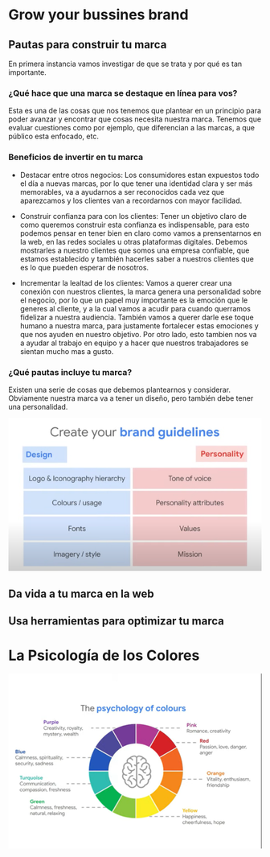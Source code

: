 # Grow your bussines brand

## Pautas para construir tu marca

En primera instancia vamos investigar de que se trata y por qué es tan importante. <br>

### ¿Qué hace que una marca se destaque en línea para vos?

Esta es una de las cosas que nos tenemos que plantear en un principio para poder avanzar y encontrar que cosas necesita nuestra marca. Tenemos que evaluar cuestiones como por ejemplo, que diferencian a las marcas, a que público esta enfocado, etc. <br>

### Beneficios de invertir en tu marca

* Destacar entre otros negocios: Los consumidores estan expuestos todo el día a nuevas marcas, por lo que tener una identidad clara y ser más memorables, va a ayudarnos a ser reconocidos cada vez que aparezcamos y los clientes van a recordarnos con mayor facilidad. <br>

* Construir confianza para con los clientes: Tener un objetivo claro de como queremos construir esta confianza es indispensable, para esto podemos pensar en tener bien en claro como vamos a prensentarnos en la web, en las redes sociales u otras plataformas digitales. Debemos mostrarles a nuestro clientes que somos una empresa confiable, que estamos establecido y también hacerles saber a nuestros clientes que es lo que pueden esperar de nosotros. <br>

* Incrementar la lealtad de los clientes: Vamos a querer crear una conexión con nuestros clientes, la marca genera una personalidad sobre el negocio, por lo que un papel muy importante es la emoción que le generes al cliente, y a la cual vamos a acudir para cuando querramos fidelizar a nuestra audiencia. También vamos a querer darle ese toque humano a nuestra marca, para justamente fortalecer estas emociones y que nos ayuden en nuestro objetivo. Por otro lado, esto tambien nos va a ayudar al trabajo en equipo y a hacer que nuestros trabajadores se sientan mucho mas a gusto. <br>

### ¿Qué pautas incluye tu marca?

Existen una serie de cosas que debemos plantearnos y considerar. Obviamente nuestra marca va a tener un diseño, pero también debe tener una personalidad. <br>

![Diseño y Personalidad](./desing_and_personality.png) <br>

## Da vida a tu marca en la web





## Usa herramientas para optimizar tu marca



# La Psicología de los Colores



![The Psychology of Colours](./psychology_of_colours.png)